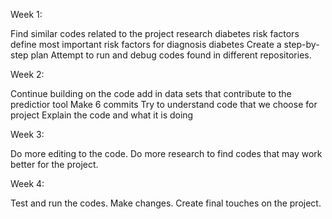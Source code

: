 Week 1:

 Find similar codes related to the project
 research diabetes risk factors
 define most important risk factors for diagnosis diabetes
 Create a step-by-step plan 
 Attempt to run and debug codes found in different repositories.
 
Week 2:

 Continue building on the code
 add in data sets that contribute to the predictior tool
 Make 6 commits
 Try to understand code that we choose for project
 Explain the code and what it is doing

 Week 3:

 Do more editing to the code. 
 Do more research to find codes that may work better for the project.

 Week 4:

 Test and run the codes.
 Make changes.
 Create final touches on the project.

